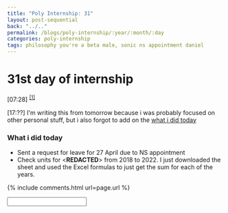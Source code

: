 ```yaml
---
title: "Poly Internship: 31"
layout: post-sequential
back: "../.."
permalink: /blogs/poly-internship/:year/:month/:day
categories: poly-internship
tags: philosophy you're a beta male, sonic ns appointment daniel
---
```

# 31st day of internship

<span class="timestamp">[07:28]</span> <sup><a href='#1'>[1]</a></sup>

<span class="timestamp">[17:??]</span> I'm writing this from tomorrow because i was probably focused on other personal stuff, but i also forgot to add on the [what i did today](#what-i-did-today)

### What i did today
* Sent a request for leave for 27 April due to NS appointment
* Check units for <span class="disable-selection" ondblclick="this.innerHTML='Daniel Teo & Associates Pte Ltd'">&lt;<b>REDACTED</b>&gt;</span> from 2018 to 2022. I just downloaded the sheet and used the Excel formulas to just get the sum for each of the years. 

{% include comments.html url=page.url %}

<input id="password-input" type="password" class="text-secret" onkeyup="unlock()" autocomplete="off">

<span class="disable-selection" id="truth" style="display:none;"><sup id='1'>[1]</sup> whilst taking a shower earlier, my mind teetered between which route of life i am gonna take. during the long weekend, the community of the church has helped so much in reminding how valuable this community is. so now between the church and my flesh i have to choose. my soul still suffers but not as much as last week. now i have to ask myself this: where is God in the picture?</span>